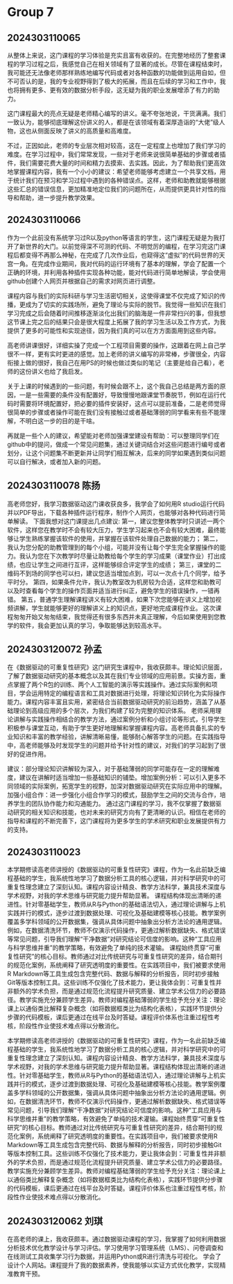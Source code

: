 # Group 7

## 2024303110065

从整体上来说，这门课程的学习体验是充实且富有收获的。在完整地经历了整套课程的学习过程之后，我感觉自己在相关领域有了显著的成长。尽管在课程结束时，我可能还无法像老师那样熟练地编写代码或者对各种函数的功能做到运用自如，但不可否认的是，我的专业视野得到了极大的拓展，而且在后续的学习和工作中，我也将拥有更多、更有效的数据分析手段，这无疑为我的职业发展增添了有力的助力。

这门课程最大的亮点无疑是老师精心编写的讲义。毫不夸张地说，干货满满。我们一致认为，能够彻底理解这份讲义的人，都是在该领域有着深厚造诣的“大佬”级人物，这也从侧面反映了讲义的高质量和高难度。

不过，正因如此，老师的专业层次相对较高，这在一定程度上也增加了我们学习的难度。在学习过程中，我们常常发现，一些对于老师来说很简单基础的步骤或者插件，我们需要花费大量的时间和精力去摸索、去实践。因此，为了帮助我们更高效地掌握课程内容，我有一个小小的建议：希望老师能够考虑建立一个共享文档，用于统计我们在预习和学习过程中遇到的各种错误点。这样，老师和助教就能够根据这些汇总的错误信息，更加精准地定位我们的问题所在，从而提供更具针对性的指导和帮助，进一步提升教学效果。

## 2024303110066

作为一个此前没有系统学习过R以及python等语言的学生，这门课程无疑是为我打开了新世界的大门。以前觉得深不可测的代码、不明觉厉的编程，在学习完这门课程后都变得不再那么神秘，在完成了几次作业后，也窥得这“虚拟”的代码世界的天宫一角。在完成作业期间，我对代码的运行环境有了基本的理解，学会了配置一个正确的环境，并利用各种插件实现各种功能，能对代码进行简单地解读，学会使用github创建个人网页并根据自己的需求对网页进行调整。

课程内容与我们的实际科研与学习生活密切相关，这使得课堂不仅完成了知识的传播，更成为了切实的实践场所，避免了理论与实际的脱节。我觉得一些知识在我们学习完成之后会随着时间推移逐渐淡化出我们的脑海是一件非常扫兴的事，但我想这节课上完之后的结果只会是很大程度上拓展了我的学习生活以及工作方式，为我提供了更多的可能性和实现途径，因为我们真的可以在方方面面用到这些内容。

高老师讲课很好，详细实操了完成一个工程项目需要的操作，这跟着在网上自己学很不一样，更有实时更进的感觉。加上老师的讲义编写的非常棒，步骤很全，内容衔接上做的很好，我自己在用PS的时候也做过类似的笔记（主要是给自己看），老师的这份讲义也给了我启发。

关于上课的时候遇到的一些问题，有时候会跟不上，这个我自己总结是两方面的原因，一是一些需要的条件没有配置好，导致慢慢地跟课堂节奏脱节，例如在运行代码时需要将环境配置好，把必要的插件安装好，这点可以提前准备，二是老师觉得很简单的步骤或者操作可能在我们没有接触过或者基础薄弱的同学看来有些不能理解，不明白这一步的目的是干啥。

再就是一些个人的建议，希望能对老师加强课堂建设有帮助：可以整理同学们在github中的提问，做成一个常见问题集，通过关键词结合对这些问题进行编号或者划分，让这个问题集不断更新并让同学们相互解决，后来的同学如果遇到类似问题可以自行解决，或者加入新的问题。

## 2024303110078 陈扬

高老师您好，我学习数据驱动这门课收获良多，我学会了如何用R studio运行代码并以PDF导出，下载各种插件运行程序，制作个人网页，也能够对各种代码进行简单解读。
下面我想对这门课提出几点建议:
第一，建议您整体教学时只讲述一两个软件，这样您在教学时不会有较大压力，学生学习起来也不会有较大困难，最终能够让学生熟练掌握该软件的使用，并掌握在该软件处理自己数据的能力；
第二，我认为您分配的助教管理到的每个小组，可能并没有让每个学生完全掌握操作的能力。我认为您在下次教学时尽量让助教给每个学生的学习成果（课堂作业）打出成绩，也应让学生之间进行互评，这样能够综合评定学生的成绩；
第三，课堂的二维码不到场的同学也可以扫，建议您适当增加点到，可以一次点十几个同学，给予平时分。
第四，如果条件允许，我认为教室改为机房较为合适，这样您和助教可以及时查看每个学生的操作页面并适当进行纠正，避免学生的错误操作，一错再错。
第五，普通学生理解课程讲义有较大困难，如果下次您能够在讲义上增加视频讲解，学生就能够更好的理解讲义上的知识点，更好地完成课程作业。
这次课程匆匆开始又匆匆结束，我觉得还有很多东西并未真正理解，今后如果使用到您教学的软件，我会更加认真的学习，争取能够达到较高水平。

## 2024303120072 孙孟

在《数据驱动的可重复性研究》这门研究生课程中，我收获颇丰。理论知识层面，了解了数据驱动研究的基本概念以及其在我们专业领域的应用前景。实操方面，重点掌握了两个R包的训练、两个人工智能的演示等实践操作。通过实际案例和项目，学会运用特定的编程语言和工具对数据进行处理，将理论知识转化为实际操作能力。课程内容丰富且实用，紧密结合当前数据驱动研究的前沿趋势，涵盖了从基础理论到高级应用的多个层次，为我们构建了较为完整的知识体系。
老师采用理论讲解与实践操作相结合的教学方法，通过案例分析和小组讨论等形式，引导学生积极参与课堂互动，有助于学生更好地理解和掌握课程内容。高老师具备扎实的专业知识和丰富的教学经验，讲解清晰易懂，能够耐心解答学生的问题。在实践指导中，高老师能够及时发现学生的问题并给予针对性的建议，对我们的学习起到了很好的促进作用。

建议：部分理论知识讲解较为深入，对于基础薄弱的同学可能存在一定的理解难度，建议在讲解时适当增加一些基础知识的铺垫。增加案例分析：可以引入更多不同领域的实际案例，拓宽学生的视野，加深对数据驱动研究在实际应用中的理解。加强小组合作：进一步强化小组合作学习的模式，鼓励学生之间的交流与合作，培养学生的团队协作能力和沟通能力。
通过这门课程的学习，我不仅掌握了数据驱动研究的相关知识和技能，也对未来的研究方向有了更清晰的认识。相信在老师的指导和课程的不断完善下，这门课程将为更多学生的学术研究和职业发展提供有力的支持。

## 2024303110023

本学期修读高老师讲授的《数据驱动的可重复性研究》课程，作为一名此前缺乏编程基础的学生，我系统性地学习了数据分析工具的核心逻辑，并对科学研究中的可重复性理念建立了深刻认知。课程内容设计精良、教学方法科学，兼具技术深度与学术视野，对我的学术思维与研究能力提升帮助显著。
课程结构体现出清晰的递进性。针对零基础学生，教师从R与Python的基础语法切入，通过理论讲解与上机实践并行的模式，逐步过渡到数据处理、可视化及基础建模等核心技能。教学案例覆盖多学科领域的公开数据集，强调从具体问题中抽象出分析方法论的通用逻辑。例如，在数据清洗环节，教师不仅演示代码操作，更通过解析数据缺失、格式错误等常见问题，引导我们理解“干净数据”对研究结论可信度的影响。这种“工具应用与科学思维并重”的教学策略，有效避免了单纯的技术灌输。
课程始终贯穿“可重复性研究”的核心目标。教师通过对比传统研究与可重复性研究的差异，结合期刊的规范化案例，系统阐释了研究透明度的重要性。在实践项目中，我们被要求使用R Markdown等工具生成包含完整代码、数据与解释的分析报告，同时初步接触Git等版本控制工具。这些训练不仅强化了技术能力，更让我体会到：可重复性并非额外的学术负担，而是通过规范化流程提升研究质量、建立学术公信力的必要路径。教学实施充分兼顾学生差异。教师对编程基础薄弱的学生给予充分关注：理论课上以通俗类比解释复杂概念（如将数据框类比为结构化表格），实践环节提供分步骤的代码模板，课后更通过在线平台及时答疑。课程评价体系也注重过程性考核，阶段性作业使技术难点得以分散消化。


本学期修读高老师讲授的《数据驱动的可重复性研究》课程，作为一名此前缺乏编程基础的学生，我系统性地学习了数据分析工具的核心逻辑，并对科学研究中的可重复性理念建立了深刻认知。课程内容设计精良、教学方法科学，兼具技术深度与学术视野，对我的学术思维与研究能力提升帮助显著。课程结构体现出清晰的递进性。针对零基础学生，教师从R与Python的基础语法切入，通过理论讲解与上机实践并行的模式，逐步过渡到数据处理、可视化及基础建模等核心技能。教学案例覆盖多学科领域的公开数据集，强调从具体问题中抽象出分析方法论的通用逻辑。例如，在数据清洗环节，教师不仅演示代码操作，更通过解析数据缺失、格式错误等常见问题，引导我们理解“干净数据”对研究结论可信度的影响。这种“工具应用与科学思维并重”的教学策略，有效避免了单纯的技术灌输。课程始终贯穿“可重复性研究”的核心目标。教师通过对比传统研究与可重复性研究的差异，结合期刊的规范化案例，系统阐释了研究透明度的重要性。在实践项目中，我们被要求使用R Markdown等工具生成包含完整代码、数据与解释的分析报告，同时初步接触Git等版本控制工具。这些训练不仅强化了技术能力，更让我体会到：可重复性并非额外的学术负担，而是通过规范化流程提升研究质量、建立学术公信力的必要路径。教学实施充分兼顾学生差异。教师对编程基础薄弱的学生给予充分关注：理论课上以通俗类比解释复杂概念（如将数据框类比为结构化表格），实践环节提供分步骤的代码模板，课后更通过在线平台及时答疑。课程评价体系也注重过程性考核，阶段性作业使技术难点得以分散消化。 

## 2024303120062 刘琪

在高老师的课上，我收获颇丰。通过数据驱动课程的学习，我掌握了如何利用数据分析技术优化教学设计与学习评估。学习使用学习管理系统（LMS）、问卷调查和在线测试工具收集学习行为数据，并运用Python或R进行清洗与可视化。 学会了设计个人网站。课程提升了我的数据素养，使我能够以实证方式优化教学，实现精准教育干预。
